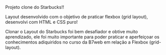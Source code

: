 Projeto clone do Starbucks!!

Layout desenvolvido com o objetivo de praticar flexbox (grid layout), desenvolvi com HTML e CSS puro!

Clonar o Layout do Starbucks foi bem desafiador e obtive muito aprendizado, ele foi muito importante para poder praticar e aperfeiçoar os conhecimentos adiquiridos no curso da B7web em relação a Flexbox (grid-layout).